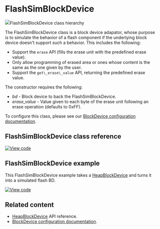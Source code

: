 # FlashSimBlockDevice

<span class="images">![](http://os.mbed.com/docs/v6.2/mbed-os-api-doxy/classmbed_1_1_flash_sim_block_device.png)<span>FlashSimBlockDevice class hierarchy</span></span>

The FlashSimBlockDevice class is a block device adapator, whose purpose is to simulate the behavior of a flash component if the underlying block device doesn't support such a behavior. This includes the following:

- Support the `erase` API (fills the erase unit with the predefined erase value).
- Only allow programming of erased area or ones whose content is the same as the one given by the user.
- Support the `get\_erase\_value` API, returning the predefined erase value.

The constructor requires the following:

  - _bd_           -  Block device to back the FlashSimBlockDevice.
  - _erase\_value_ -  Value given to each byte of the erase unit following an erase operation (defaults to 0xFF).

To configure this class, please see our [BlockDevice configuration documentation](../apis/data-options-and-config.html).

## FlashSimBlockDevice class reference

[![View code](https://www.mbed.com/embed/?type=library)](http://os.mbed.com/docs/v6.2/mbed-os-api-doxy/classmbed_1_1_flash_sim_block_device.html)

## FlashSimBlockDevice example

This FlashSimBlockDevice example takes a [HeapBlockDevice](heapblockdevice.html) and turns it into a simulated flash BD.

[![View code](https://www.mbed.com/embed/?url=https://github.com/ARMmbed/mbed-os-snippet-FlashSimBlockDevice/tree/v6.0)](https://github.com/ARMmbed/mbed-os-snippet-FlashSimBlockDevice/blob/v6.0/main.cpp)

## Related content

- [HeapBlockDevice](heapblockdevice.html) API reference.
- [BlockDevice configuration documentation](../apis/data-options-and-config.html).
